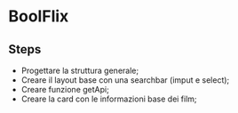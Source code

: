 # BoolFlix


## Steps

- Progettare la struttura generale;
- Creare il layout base con una searchbar (imput e select);
- Creare funzione getApi;
- Creare la card con le informazioni base dei film;
